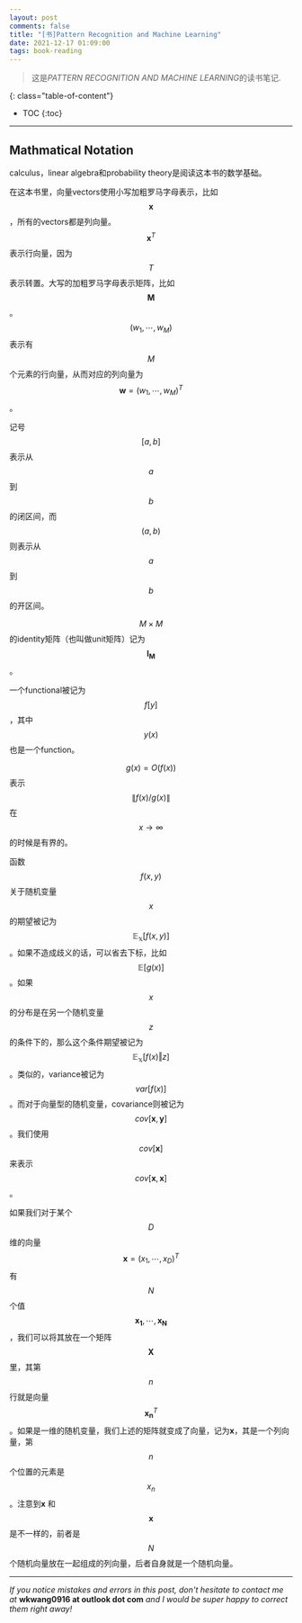 ```yaml
---
layout: post
comments: false
title: "[书]Pattern Recognition and Machine Learning"
date: 2021-12-17 01:09:00
tags: book-reading
---
```


> 这是*PATTERN RECOGNITION AND MACHINE LEARNING*的读书笔记.


<!--more-->

{: class="table-of-content"}
* TOC
{:toc}

---

## Mathmatical Notation

calculus，linear algebra和probability theory是阅读这本书的数学基础。

在这本书里，向量vectors使用小写加粗罗马字母表示，比如 $$\pmb{x}$$ ，所有的vectors都是列向量。$$\pmb{x}^T$$ 表示行向量，因为$$T$$表示转置。大写的加粗罗马字母表示矩阵，比如 $$\pmb{M}$$ 。$$(w_1, \cdots, w_M)$$表示有$$M$$个元素的行向量，从而对应的列向量为 $$\pmb{w} = (w_1, \cdots, w_M)^T$$。

记号$$\left[a, b \right]$$表示从$$a$$到$$b$$的闭区间，而$$(a,b)$$则表示从$$a$$到$$b$$的开区间。

$$M \times M$$的identity矩阵（也叫做unit矩阵）记为$$\pmb{I_M}$$。

一个functional被记为$$f\left[y\right]$$，其中$$y(x)$$也是一个function。

$$g(x) = O(f(x))$$表示$$\lVert f(x) / g(x) \rVert$$在$$x \longrightarrow \infty$$的时候是有界的。

函数$$f(x,y)$$关于随机变量$$x$$的期望被记为$$\mathbb{E_x} \left[f(x,y)\right]$$。如果不造成歧义的话，可以省去下标，比如$$\mathbb{E} \left[g(x)\right]$$。如果$$x$$的分布是在另一个随机变量$$z$$的条件下的，那么这个条件期望被记为$$\mathbb{E_x} \left[f(x) \Vert z\right]$$。类似的，variance被记为$$var\left[f(x)\right]$$。而对于向量型的随机变量，covariance则被记为$$cov\left[\pmb{x}, \pmb{y}\right]$$。我们使用$$cov\left[\pmb{x}\right]$$来表示$$cov\left[\pmb{x}, \pmb{x}\right]$$。

如果我们对于某个$$D$$维的向量$$\pmb{x} = (x_1, \cdots, x_D)^T$$有$$N$$个值$$\pmb{x_1}, \cdots, \pmb{x_N}$$，我们可以将其放在一个矩阵$$\pmb{X}$$里，其第$$n$$行就是向量$$\pmb{x_n}^T$$。如果是一维的随机变量，我们上述的矩阵就变成了向量，记为**x**，其是一个列向量，第$$n$$个位置的元素是$$x_n$$。注意到**x** 和$$\pmb{x}$$是不一样的，前者是$$N$$个随机向量放在一起组成的列向量，后者自身就是一个随机向量。








---

*If you notice mistakes and errors in this post, don't hesitate to contact me at* **wkwang0916 at outlook dot com** *and I would be super happy to correct them right away!*
